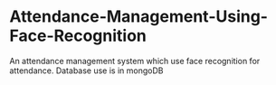 # Attendance-Management-Using-Face-Recognition
An attendance management system which use face recognition for attendance. Database use is in mongoDB
